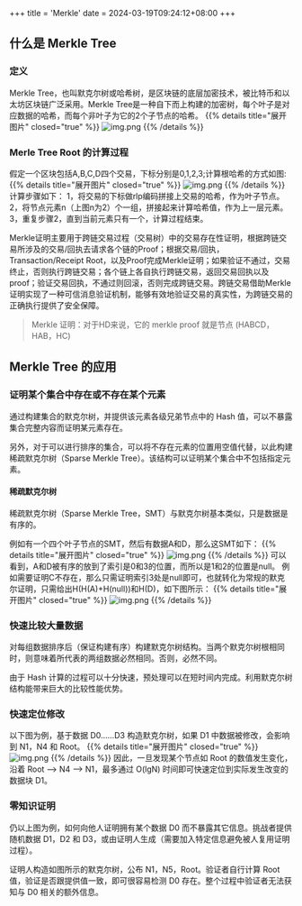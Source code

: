 +++
title = 'Merkle'
date = 2024-03-19T09:24:12+08:00
+++

## 什么是 Merkle Tree
### 定义
Merkle Tree，也叫默克尔树或哈希树，是区块链的底层加密技术，被比特币和以太坊区块链广泛采用。Merkle Tree是一种自下而上构建的加密树，每个叶子是对应数据的哈希，而每个非叶子为它的2个子节点的哈希。
{{% details title="展开图片" closed="true" %}}
![img.png](/images/blockchain/data_structure/merkle.png)
{{% /details %}}

### Merle Tree Root 的计算过程
假定一个区块包括A,B,C,D四个交易，下标分别是0,1,2,3;计算根哈希的方式如图:
{{% details title="展开图片" closed="true" %}}
![img.png](/images/blockchain/data_structure/merkle-2.png)
{{% /details %}}
计算步骤如下： 1，将交易的下标做rlp编码拼接上交易的哈希，作为叶子节点。 2，将节点元素n（上图n为2）个一组，拼接起来计算哈希值，作为上一层元素。 3，重复步骤2，直到当前元素只有一个，计算过程结束。 

Merkle证明主要用于跨链交易过程（交易树）中的交易存在性证明，根据跨链交易所涉及的交易/回执去请求各个链的Proof；根据交易/回执，Transaction/Receipt Root，以及Proof完成Merkle证明；如果验证不通过，交易终止，否则执行跨链交易；各个链上各自执行跨链交易，返回交易回执以及proof；验证交易回执，不通过则回滚，否则完成跨链交易。跨链交易借助Merkle证明实现了一种可信消息验证机制，能够有效地验证交易的真实性，为跨链交易的正确执行提供了安全保障。
> Merkle 证明：对于HD来说，它的 merkle proof 就是节点 (HABCD，HAB，HC) 

## Merkle Tree 的应用
### 证明某个集合中存在或不存在某个元素
通过构建集合的默克尔树，并提供该元素各级兄弟节点中的 Hash 值，可以不暴露集合完整内容而证明某元素存在。

另外，对于可以进行排序的集合，可以将不存在元素的位置用空值代替，以此构建稀疏默克尔树（Sparse Merkle Tree）。该结构可以证明某个集合中不包括指定元素。
#### 稀疏默克尔树
稀疏默克尔树（Sparse Merkle Tree，SMT）与默克尔树基本类似，只是数据是有序的。

例如有一个四个叶子节点的SMT，然后有数据A和D，那么这SMT如下：
{{% details title="展开图片" closed="true" %}}
![img.png](/images/blockchain/data_structure/merkle-3.png)
{{% /details %}}
可以看到，A和D被有序的放到了索引是0和3的位置，而所以是1和2的位置是null。
例如需要证明C不存在，那么只需证明索引3处是null即可，也就转化为常规的默克尔证明，只需给出H(H(A)+H(null))和H(D)，如下图所示：
{{% details title="展开图片" closed="true" %}}
![img.png](/images/blockchain/data_structure/merkle-4.png)
{{% /details %}}

### 快速比较大量数据
对每组数据排序后（保证构建有序）构建默克尔树结构。当两个默克尔树根相同时，则意味着所代表的两组数据必然相同。否则，必然不同。

由于 Hash 计算的过程可以十分快速，预处理可以在短时间内完成。利用默克尔树结构能带来巨大的比较性能优势。

### 快速定位修改
以下图为例，基于数据 D0……D3 构造默克尔树，如果 D1 中数据被修改，会影响到 N1，N4 和 Root。
{{% details title="展开图片" closed="true" %}}
![img.png](/images/blockchain/data_structure/merkle-1.png)
{{% /details %}}
因此，一旦发现某个节点如 Root 的数值发生变化，沿着 Root --> N4 --> N1，最多通过 O(lgN) 时间即可快速定位到实际发生改变的数据块 D1。
### 零知识证明
仍以上图为例，如何向他人证明拥有某个数据 D0 而不暴露其它信息。挑战者提供随机数据 D1，D2 和 D3，或由证明人生成（需要加入特定信息避免被人复用证明过程）。

证明人构造如图所示的默克尔树，公布 N1，N5，Root。验证者自行计算 Root 值，验证是否跟提供值一致，即可很容易检测 D0 存在。整个过程中验证者无法获知与 D0 相关的额外信息。
